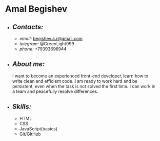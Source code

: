 # Amal Begishev

* ## ***Contacts:***
    + *email:* begishev.a.r@gmail.com
    + *telegram:* @GreenLight999
    + *phone:* +79393698944

* ## ***About me:*** 
    I want to become an experienced front-end developer, learn how to write clean and efficient code. I am ready to work hard and be persistent, even when the task is not solved the first time. I can work in a team and peacefully resolve differences.

* ## ***Skills:*** 
    + HTML
    + CSS
    + JavaScript(basics)
    + Git/GitHub

